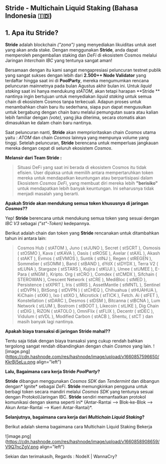 ## Stride - Multichain Liquid Staking (Bahasa Indonesia 🇮🇩)

## 1. Apa itu Stride?

**Stride** adalah blockchain *("zona")* yang menyediakan likuiditas untuk aset yang akan anda stake. Dengan menggunakan **Stride**, anda dapat memperoleh pengembalian staking dan *DeFi* di ekosistem Cosmos melalui Jaringan *Interchain IBC* yang tentunya sangat aman!

Bersamaan dengan itu kami sangat mengapresiasi peluncuran testnet publik yang sangat sukses dengan lebih dari **2.500++ Node Validator** yang terdaftar hingga saat ini di **PoolParty**, mereka mengumumkan rencana peluncuran mainnetnya pada bulan Agustus akhir bulan ini. Untuk *liquid staking* saat ini hanya mendukung *stATOM*, akan tetapi harapan **Stride ** nantinya ingin bertujuan untuk menyediakan *liquid staking* untuk semua chain di ekosistem Cosmos tanpa terkecuali. Adapun proses untuk menambahkan chain baru itu sederhana, siapa pun dapat mengusulkan untuk bergabung dengan chain baru melalui pemungutan suara atau kalian lebih familiar dengan *(vote)*, yang jika diterima, secara otomatis akan dimasukkan ke dalam chain baru nantinya.

Saat peluncuran nanti, **Stride** akan memprioritaskan chain *Cosmos* utama yaitu : *ATOM* dan chain *Cosmos* lainnya yang mempunya volume yang tinggi. Setelah peluncuran, **Stride** berencana untuk memperluas jangkauan mereka dengan cepat di seluruh ekosistem *Cosmos*.

**Melansir dari Team Stride :**

> Situasi DeFi yang saat ini berada di ekosistem Cosmos itu tidak efisien. User dipaksa untuk memilih antara mempertaruhkan token mereka untuk mendapatkan keuntungan atau berpartisipasi dalam Ekosistem *Cosmos DeFi*, yang membuat diri mereka lebih **"berisiko"** untuk mendapatkan lebih banyak keuntungan. Ini seharusnya tidak menjadi masalah yang berarti.

**Apakah Stride akan mendukung semua token khususnya di jaringan *Cosmos*??**

Yep! **Stride** berencana untuk mendukung semua token yang sesuai dengan *IBC V3* sebagai *("st"-Token)* kedepannya.

Berikut adalah chain dan token yang **Stride** rencanakan untuk ditambahkan tahun ini antara lain:

> Cosmos Hub ( stATOM ), Juno ( stJUNO ), Secret ( stSCRT ), Osmosis ( stOSMO ), Kava ( stKAVA ), Oasis ( stROSE ), Axelar ( stAXL ), Akash ( stAKT ), Evmos ( stEVMOS ), Suntik ( stINJ ), Regen ( stREGEN ), Sommelier ( stSOMM ), Band ( stBAND ), dYdX ( stDYDX ), Terra V2 ( stLUNA ), Stargaze ( stSTARS ), Kujira ( stKUJI ), Umee ( stUMEE ), E-Para ( stNGM ), Kripto. Org ( stCRO ), Comdex ( stCMDX ), Sifchain ( STEROWAN ), Crescent Network ( stCRE ), MediBloc ( stMED ), Persistence ( stXPRT ), Iris ( stIRIS ), AssetMantle ( stMNTL ), Sentinel ( stDVPN ), BitSong ( stDVPN ) ( stCHEQ ), Chihuahua ( stHUAHUA ), KiChain ( stXKI ), Ixo ( stIXO ), Microtick ( stTICK ), Fetch. Ai ( stFET ), Konstellation ( stDARC ), Desmos ( stDSM ), Bitcanna ( stBCNA ), Lum Network ( stLUM ), Bostrom ( stBOOT ), Likecoin ( stLIKE ), Dig Chain ( stDIG ), RiZON ( stATOLO ), OmniFlix ( stFLIX ), Decentr ( stDEC ), Vidulum ( stVDL ), Modified Carbon ( stACB ), Shentu, ( stCT ) dan masih banyak lagi nantinya.

**Apakah biaya transaksi di jaringan Stride mahal??**

Tentu saja tidak dengan biaya transaksi yang cukup rendah bahkan tergolong sangat rendah dibandingkan dengan chain *Cosmos* yang lain.
![image.png](https://cdn.hashnode.com/res/hashnode/image/upload/v1660857596650/KkrBj5eLu.png align="left")

**Lalu, Bagaimana cara kerja Stride *PoolParty*?**

**Stride** dibangun menggunakan *Cosmos SDK* dan *Tendermint* dan dibangun dengan* Ignite* sebagai *DeFi*. **Stride** memungkinkan pengguna untuk berbagi token secara mandiri melalui *Cosmos SDK* yang tentunya sesuai dengan Protokol/Jaringan IBC. **Stride** sendiri memanfaatkan protokol komunikasi dengan skema seperti ini* (Antar-Rantai --> Blok-ke-Blok --> Akun Antar-Rantai --> Kueri Antar-Rantai)*.


**Selanjutnya, bagaimana cara kerja dari *Multichain Liquid Staking*?**

Berikut adalah skema bagaimana cara Multichain Liquid Staking Bekerja 

![image.png](https://cdn.hashnode.com/res/hashnode/image/upload/v1660858908659/V9Q7ncZgV.png align="left")


Sekian dan terimakasih, Regards : NodeX | WannaCry?

